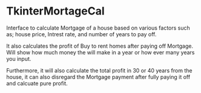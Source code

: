 # TkinterMortageCal
Interface to calculate Mortgage of a house based on various factors such as;
house price, Intrest rate, and number of years to pay off.

It also calculates the profit of Buy to rent homes after paying off Mortgage.
Will show how much money the will make in a year or how ever many years you input.

Furthermore, it will also calculate the total profit in 30 or 40 years from the house,
it can also disregard the Mortgage payment after fully paying it off and calcuate pure profit. 
